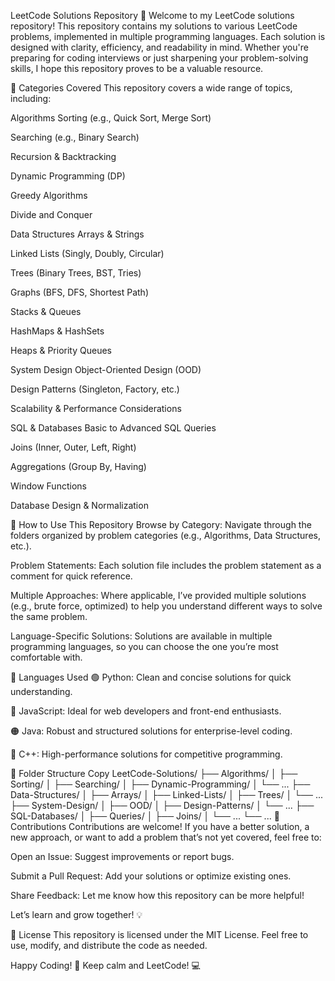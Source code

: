 LeetCode Solutions Repository 🚀
Welcome to my LeetCode solutions repository! This repository contains my solutions to various LeetCode problems, implemented in multiple programming languages. Each solution is designed with clarity, efficiency, and readability in mind. Whether you're preparing for coding interviews or just sharpening your problem-solving skills, I hope this repository proves to be a valuable resource.

📌 Categories Covered
This repository covers a wide range of topics, including:

Algorithms
Sorting (e.g., Quick Sort, Merge Sort)

Searching (e.g., Binary Search)

Recursion & Backtracking

Dynamic Programming (DP)

Greedy Algorithms

Divide and Conquer

Data Structures
Arrays & Strings

Linked Lists (Singly, Doubly, Circular)

Trees (Binary Trees, BST, Tries)

Graphs (BFS, DFS, Shortest Path)

Stacks & Queues

HashMaps & HashSets

Heaps & Priority Queues

System Design
Object-Oriented Design (OOD)

Design Patterns (Singleton, Factory, etc.)

Scalability & Performance Considerations

SQL & Databases
Basic to Advanced SQL Queries

Joins (Inner, Outer, Left, Right)

Aggregations (Group By, Having)

Window Functions

Database Design & Normalization

📌 How to Use This Repository
Browse by Category: Navigate through the folders organized by problem categories (e.g., Algorithms, Data Structures, etc.).

Problem Statements: Each solution file includes the problem statement as a comment for quick reference.

Multiple Approaches: Where applicable, I’ve provided multiple solutions (e.g., brute force, optimized) to help you understand different ways to solve the same problem.

Language-Specific Solutions: Solutions are available in multiple programming languages, so you can choose the one you’re most comfortable with.

📌 Languages Used
🟢 Python: Clean and concise solutions for quick understanding.

🔵 JavaScript: Ideal for web developers and front-end enthusiasts.

🟠 Java: Robust and structured solutions for enterprise-level coding.

🔴 C++: High-performance solutions for competitive programming.

📌 Folder Structure
Copy
LeetCode-Solutions/
├── Algorithms/
│   ├── Sorting/
│   ├── Searching/
│   ├── Dynamic-Programming/
│   └── ...
├── Data-Structures/
│   ├── Arrays/
│   ├── Linked-Lists/
│   ├── Trees/
│   └── ...
├── System-Design/
│   ├── OOD/
│   ├── Design-Patterns/
│   └── ...
├── SQL-Databases/
│   ├── Queries/
│   ├── Joins/
│   └── ...
└── ...
📌 Contributions
Contributions are welcome! If you have a better solution, a new approach, or want to add a problem that’s not yet covered, feel free to:

Open an Issue: Suggest improvements or report bugs.

Submit a Pull Request: Add your solutions or optimize existing ones.

Share Feedback: Let me know how this repository can be more helpful!

Let’s learn and grow together! 💡

📌 License
This repository is licensed under the MIT License. Feel free to use, modify, and distribute the code as needed.

Happy Coding! 🎉
Keep calm and LeetCode! 💻
